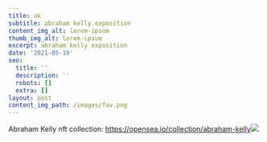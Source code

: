 ```yaml
---
title: ak
subtitle: abraham kelly exposition
content_img_alt: lorem-ipsum
thumb_img_alt: lorem-ipsum
excerpt: abraham kelly exposition
date: '2021-05-19'
seo:
  title: ''
  description: ''
  robots: []
  extra: []
layout: post
content_img_path: /images/fav.png
---
```





Abraham Kelly nft collection: <https://opensea.io/collection/abraham-kelly>![](https://arweave.net/-sVBA-3uQnnW0Eyv\_3MaGexj3nwQrXPD0srysr5LESo)
